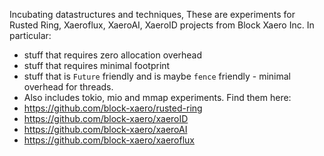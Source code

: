 Incubating datastructures and techniques, These are experiments
for Rusted Ring, Xaeroflux, XaeroAI, XaeroID projects from Block Xaero Inc.
In particular:
- stuff that requires zero allocation overhead
- stuff that requires minimal footprint 
- stuff that is `Future` friendly and is maybe `fence` friendly - minimal
overhead for threads.
- Also includes tokio, mio and mmap experiments.
Find them here: 
- https://github.com/block-xaero/rusted-ring
- https://github.com/block-xaero/xaeroID
- https://github.com/block-xaero/xaeroAI
- https://github.com/block-xaero/xaeroflux

